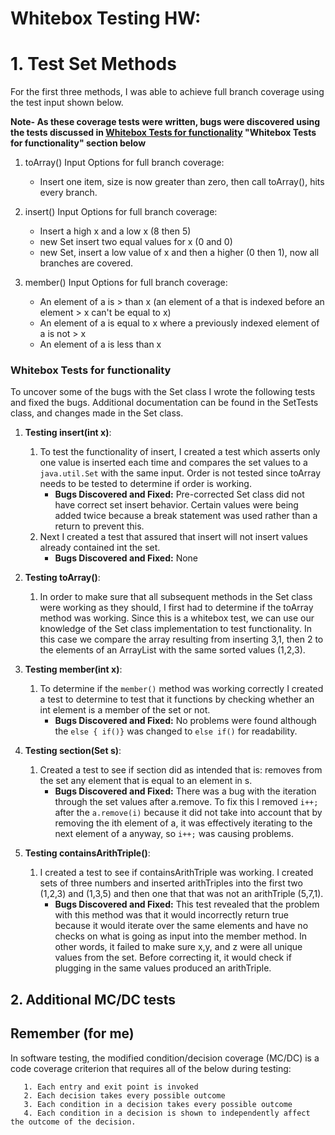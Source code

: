 # Whitebox Testing HW:

# 1. Test Set Methods 
For the first three methods, I was able to achieve full branch coverage using the test input shown below.

**Note- As these coverage tests were written, bugs were discovered using the tests discussed in [Whitebox Tests for functionality](#whitebox-tests-for-functionality) "Whitebox Tests for functionality" section below**

1. toArray() Input Options for full branch coverage:
    - Insert one item, size is now greater than zero, then call toArray(),
    hits every branch.
    
2.  insert() Input Options for full branch coverage: 
    - Insert a high x and a low x (8 then 5)
    - new Set insert two equal values for x (0 and 0)
    - new Set, insert a low value of x and then a higher (0 then 1), now all branches are covered.
    
3.  member() Input Options for full branch coverage: 
    - An element of a is > than x (an element of a that is indexed before an element > x can't be equal to x)
    - An element of a is equal to x where a previously indexed element of a is not > x  
    - An element of a is less than x 
    
### Whitebox Tests for functionality
To uncover some of the bugs with the Set class I wrote the following tests and fixed the bugs. 
Additional documentation can be found in the SetTests class, and changes made in the Set class.
1. **Testing insert(int x)**: 
    1. To test the functionality of insert, I created a test which asserts only one 
    value is inserted each time and compares the set values to a `java.util.Set` with the same input. 
    Order is not tested since toArray needs to be tested to determine if order is working. 
        - **Bugs Discovered and Fixed:** Pre-corrected Set class did not have correct set insert behavior.
         Certain values were being added twice because a break statement was used 
         rather than a return to prevent this.
    2. Next I created a test that assured that insert will not insert values already contained int the set.
         - **Bugs Discovered and Fixed:** None
         
2. **Testing toArray()**: 
    1. In order to make sure that all subsequent methods in the Set class were working as they should, 
    I first had to determine if the toArray method was working. Since this is a whitebox test, we can use 
    our knowledge of the Set class implementation to test functionality. In this case we compare the 
    array resulting from inserting 3,1, then 2
    to the elements of an ArrayList<Integer> with the same sorted values (1,2,3). 

3. **Testing member(int x)**: 
    1. To determine if the `member()` method was working correctly I created a test to determine 
    to test that it functions by checking whether an int element is a member of the set or not.
        - **Bugs Discovered and Fixed:** No problems were found although the `else { if()}` was changed
         to `else if()` for readability. 
         
4. **Testing section(Set s)**: 
    1. Created a test to see if section did as intended that is: removes from the set any element 
    that is equal to an element in s.
        - **Bugs Discovered and Fixed:** There was a bug with the iteration through the set values
        after a.remove. To fix this I removed `i++;` after the `a.remove(i)` because it did not take into account
        that by removing the ith element of a, it was effectively iterating to the next element of a anyway,
        so `i++;` was causing problems.
        
5. **Testing containsArithTriple()**:
    1. I created a test to see if containsArithTriple was working. I created sets of three numbers 
    and inserted arithTriples into the first two
     (1,2,3) and (1,3,5) and then one that that was not an arithTriple (5,7,1). 
        - **Bugs Discovered and Fixed:** This test revealed that the problem with this method was that 
        it would incorrectly return true because 
        it would iterate over the same elements and have no checks on what is going as input into the member method.
        In other words, it failed to make sure x,y, and z were all unique values from the set. Before
        correcting it, it would check if plugging in the same values produced an arithTriple.
      
## 2. Additional MC/DC tests      
      
        
## Remember (for me)
In software testing, the modified condition/decision coverage (MC/DC) is a code coverage criterion that requires all of the below during testing:
       
       1. Each entry and exit point is invoked
       2. Each decision takes every possible outcome
       3. Each condition in a decision takes every possible outcome
       4. Each condition in a decision is shown to independently affect the outcome of the decision.
